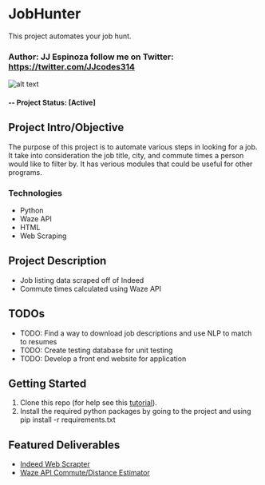 # JobHunter
This project automates your job hunt.
### Author: JJ Espinoza follow me on Twitter: https://twitter.com/JJcodes314

![alt text](https://github.com/espin086/JobHunter/blob/master/folder_structure.png)

#### -- Project Status: [Active]

## Project Intro/Objective
The purpose of this project is to automate various steps in looking for a job. It take into consideration the job title, city, and commute times a person would like to filter by. It has verious modules that could be useful for other programs. 


### Technologies
* Python
* Waze API
* HTML
* Web Scraping

## Project Description
* Job listing data scraped off of Indeed
* Commute times calculated using Waze API

## TODOs

- TODO: Find a way to download job descriptions and use NLP to match to resumes
- TODO: Create testing database for unit testing
- TODO: Develop a front end website for application 

## Getting Started

1. Clone this repo (for help see this [tutorial](https://help.github.com/articles/cloning-a-repository/)).
2. Install the required python packages by going to the project and using pip install -r requirements.txt


## Featured Deliverables
* [Indeed Web Scrapter](link)
* [Waze API Commute/Distance Estimator](https://github.com/espin086/JobHunter/tree/master/JobHunter/waze)


